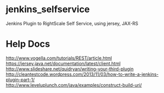 jenkins_selfservice
===================
Jenkins Plugin to RightScale Self Service, using jersey, JAX-RS



Help Docs
=================
http://www.vogella.com/tutorials/REST/article.html<br>
https://jersey.java.net/documentation/latest/client.html<br>
http://www.slideshare.net/quidryan/writing-your-third-plugin<br>
http://cleantestcode.wordpress.com/2013/11/03/how-to-write-a-jenkins-plugin-part-1/<br>
http://www.leveluplunch.com/java/examples/construct-build-uri/
